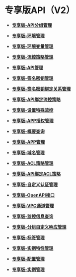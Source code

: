 # 专享版API（V2）<a name="ZH-CN_TOPIC_0000001081851213"></a>

-   **[专享版-API分组管理](专享版-API分组管理.md)**  

-   **[专享版-环境管理](专享版-环境管理.md)**  

-   **[专享版-环境变量管理](专享版-环境变量管理.md)**  

-   **[专享版-流控策略管理](专享版-流控策略管理.md)**  

-   **[专享版-API管理](专享版-API管理.md)**  

-   **[专享版-签名密钥管理](专享版-签名密钥管理.md)**  

-   **[专享版-签名密钥绑定关系管理](专享版-签名密钥绑定关系管理.md)**  

-   **[专享版-API绑定流控策略](专享版-API绑定流控策略.md)**  

-   **[专享版-设置特殊流控](专享版-设置特殊流控.md)**  

-   **[专享版-APP授权管理](专享版-APP授权管理.md)**  

-   **[专享版-概要查询](专享版-概要查询.md)**  

-   **[专享版-APP管理](专享版-APP管理.md)**  

-   **[专享版-域名管理](专享版-域名管理.md)**  

-   **[专享版-ACL策略管理](专享版-ACL策略管理.md)**  

-   **[专享版-API绑定ACL策略](专享版-API绑定ACL策略.md)**  

-   **[专享版-自定义认证管理](专享版-自定义认证管理.md)**  

-   **[专享版-OpenAPI接口](专享版-OpenAPI接口.md)**  

-   **[专享版-VPC通道管理](专享版-VPC通道管理.md)**  

-   **[专享版-监控信息查询](专享版-监控信息查询.md)**  

-   **[专享版-分组自定义响应管理](专享版-分组自定义响应管理.md)**  

-   **[专享版-标签管理](专享版-标签管理.md)**  

-   **[专享版-实例特性管理](专享版-实例特性管理.md)**  

-   **[专享版-配置管理](专享版-配置管理.md)**  

-   **[专享版-实例管理](专享版-实例管理.md)**  


